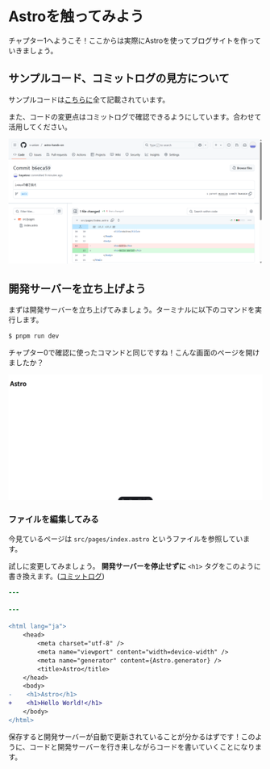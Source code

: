 # Astroを触ってみよう

チャプター1へようこそ！ここからは実際にAstroを使ってブログサイトを作っていきましょう。

## サンプルコード、コミットログの見方について

サンプルコードは[こちらに](https://github.com/s-union/astro-hands-on)全て記載されています。

また、コードの変更点はコミットログで確認できるようにしています。合わせて活用してください。

![](/docs/ch1/img/commitlog.png)

## 開発サーバーを立ち上げよう

まずは開発サーバーを立ち上げてみましょう。ターミナルに以下のコマンドを実行します。

```bash
$ pnpm run dev
```

チャプター0で確認に使ったコマンドと同じですね！こんな画面のページを開けましたか？

![](/docs/ch0/img/astro-init-screenshot.png)

### ファイルを編集してみる

今見ているページは `src/pages/index.astro` というファイルを参照しています。

試しに変更してみましょう。 **開発サーバーを停止せずに** `<h1>` タグをこのように書き換えます。([コミットログ](https://github.com/s-union/astro-hands-on/commit/b6eca590fbfff23b90444b5806eb6d6af4d564b0))

```diff
---

---

<html lang="ja">
	<head>
		<meta charset="utf-8" />
		<meta name="viewport" content="width=device-width" />
		<meta name="generator" content={Astro.generator} />
		<title>Astro</title>
	</head>
	<body>
-    <h1>Astro</h1>
+    <h1>Hello World!</h1>
	</body>
</html>
```

保存すると開発サーバーが自動で更新されていることが分かるはずです！このように、コードと開発サーバーを行き来しながらコードを書いていくことになります。